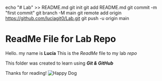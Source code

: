 echo "# Lab" >> README.md
git init
git add README.md
git commit -m "first commit"
git branch -M main
git remote add origin https://github.com/luciagit0/Lab.git
git push -u origin main

# ReadMe File for Lab Repo
Hello. my name is **Lucía**
This is the *ReadMe* file to my lab *repo*

This folder was created to learn using ***Git & GitHub***

Thanks for reading! 
![Happy Dog](https://th.bing.com/th/id/R.b4baa9d92cf8f09a9360e6419d9a6fc2?rik=w2%2fT7HKu5d5Hfw&riu=http%3a%2f%2feskipaper.com%2fimages%2fhappy-dog-2.jpg&ehk=HpSgd2%2bsrAAo0hbBhWTA30VsaeX8uZsE3nqA2Q7C7I0%3d&risl=&pid=ImgRaw&r=0)
